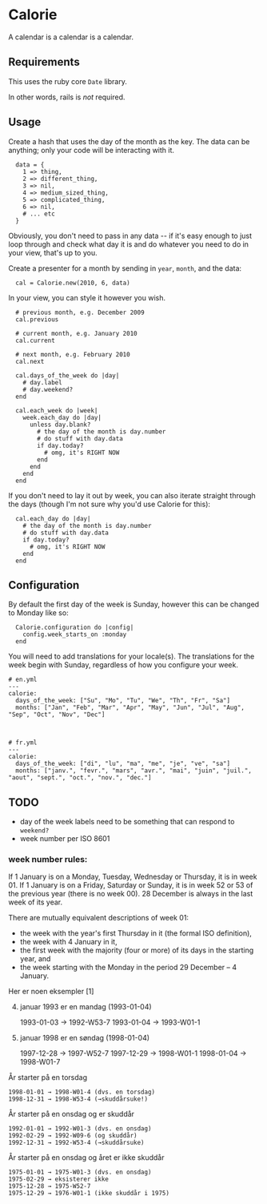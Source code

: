 # Calorie

A calendar is a calendar is a calendar.

## Requirements

This uses the ruby core `Date` library.

In other words, rails is *not* required.

## Usage

Create a hash that uses the day of the month as the key.
The data can be anything; only your code will be interacting with it.

      data = {
        1 => thing,
        2 => different_thing,
        3 => nil,
        4 => medium_sized_thing,
        5 => complicated_thing,
        6 => nil,
        # ... etc
      }

Obviously, you don't need to pass in any data -- if it's easy enough to just loop through and check what day it is and do whatever you need to do in your view, that's up to you.

Create a presenter for a month by sending in `year`, `month`, and the data:

      cal = Calorie.new(2010, 6, data)

In your view, you can style it however you wish.

      # previous month, e.g. December 2009
      cal.previous

      # current month, e.g. January 2010
      cal.current

      # next month, e.g. February 2010
      cal.next

      cal.days_of_the_week do |day|
        # day.label
        # day.weekend?
      end

      cal.each_week do |week|
        week.each_day do |day|
          unless day.blank?
            # the day of the month is day.number
            # do stuff with day.data
            if day.today?
              # omg, it's RIGHT NOW
            end
          end
        end
      end

If you don't need to lay it out by week, you can also iterate straight through the days (though I'm not sure why you'd use Calorie for this):

      cal.each_day do |day|
        # the day of the month is day.number
        # do stuff with day.data
        if day.today?
          # omg, it's RIGHT NOW
        end
      end

## Configuration

By default the first day of the week is Sunday, however this can be changed to Monday like so:

      Calorie.configuration do |config|
        config.week_starts_on :monday
      end


You will need to add translations for your locale(s).
The translations for the week begin with Sunday, regardless of how you configure your week.


    # en.yml
    ---
    calorie:
      days_of_the_week: ["Su", "Mo", "Tu", "We", "Th", "Fr", "Sa"]
      months: ["Jan", "Feb", "Mar", "Apr", "May", "Jun", "Jul", "Aug", "Sep", "Oct", "Nov", "Dec"]



    # fr.yml
    ---
    calorie:
      days_of_the_week: ["di", "lu", "ma", "me", "je", "ve", "sa"]
      months: ["janv.", "fevr.", "mars", "avr.", "mai", "juin", "juil.", "aout", "sept.", "oct.", "nov.", "dec."]


## TODO

* day of the week labels need to be something that can respond to `weekend?`
* week number per ISO 8601

### week number rules:

If 1 January is on a Monday, Tuesday, Wednesday or Thursday, it is in week 01. If 1 January is on a Friday, Saturday or Sunday, it is in week 52 or 53 of the previous year (there is no week 00). 28 December is always in the last week of its year.

There are mutually equivalent descriptions of week 01:

* the week with the year's first Thursday in it (the formal ISO definition),
* the week with 4 January in it,
* the first week with the majority (four or more) of its days in the starting year, and
* the week starting with the Monday in the period 29 December – 4 January.

Her er noen eksempler [1]

4. januar 1993 er en mandag (1993-01-04)

    1993-01-03 → 1992-W53-7
    1993-01-04 → 1993-W01-1

4. januar 1998 er en søndag (1998-01-04)

    1997-12-28 → 1997-W52-7
    1997-12-29 → 1998-W01-1
    1998-01-04 → 1998-W01-7

År starter på en torsdag

    1998-01-01 → 1998-W01-4 (dvs. en torsdag)
    1998-12-31 → 1998-W53-4 (→skuddårsuke!)

År starter på en onsdag og er skuddår

    1992-01-01 → 1992-W01-3 (dvs. en onsdag)
    1992-02-29 → 1992-W09-6 (og skuddår)
    1992-12-31 → 1992-W53-4 (→skuddårsuke)

År starter på en onsdag og året er ikke skuddår

    1975-01-01 → 1975-W01-3 (dvs. en onsdag)
    1975-02-29 → eksisterer ikke
    1975-12-28 → 1975-W52-7
    1975-12-29 → 1976-W01-1 (ikke skuddår i 1975)

